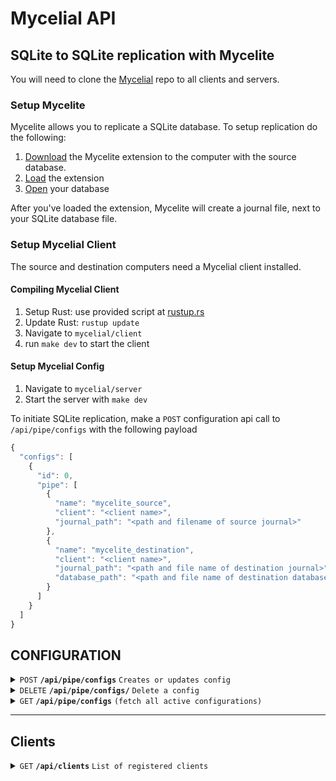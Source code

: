 # Mycelial API

## SQLite to SQLite replication with Mycelite

You will need to clone the [Mycelial](https://github.com/mycelial/mycelial) repo
to all clients and servers.

### Setup Mycelite

Mycelite allows you to replicate a SQLite database. To setup replication do the 
following:

1. [Download](https://mycelial.com/docs/get-started/quick-start/#download-the-extension) the Mycelite extension to the computer with the source database.
2. [Load](https://mycelial.com/docs/get-started/quick-start/#load-the-extension) the extension
3. [Open](https://mycelial.com/docs/get-started/quick-start/#open-a-new-database-as-a-writer) your database

After you've loaded the extension, Mycelite will create a journal file, next to your SQLite database file.

### Setup Mycelial Client

The source and destination computers need a Mycelial client installed.

#### Compiling Mycelial Client

1. Setup Rust: use provided script at [rustup.rs](https://rustup.rs)
2. Update Rust: `rustup update`
3. Navigate to `mycelial/client`
4. run `make dev` to start the client

#### Setup Mycelial Config

1. Navigate to `mycelial/server`
2. Start the server with `make dev`

To initiate SQLite replication, make a `POST` configuration api call to
`/api/pipe/configs` with the following payload

```js
{
  "configs": [
    {
      "id": 0,
      "pipe": [
        {
          "name": "mycelite_source",
          "client": "<client name>",
          "journal_path": "<path and filename of source journal>"
        },
        {
          "name": "mycelite_destination",
          "client": "<client name>",
          "journal_path": "<path and file name of destination journal>",
          "database_path": "<path and file name of destination database>"
        }
      ]
    }
  ]
}
```


## CONFIGURATION 

<details>
  <summary><code>POST</code> <code><b>/api/pipe/configs</b></code> <code>Creates or updates config</code></summary>

### Headers
> | name      |  type     | data type               | description                                                          |
> |-----------|-----------|-------------------------|-----------------------------------------------------------------------|
> | Authorization|  required | string               | Base64 encoded token  |

### Parameters

> | name      |  type     | data type               | description                                                           |
> |-----------|-----------|-------------------------|-----------------------------------------------------------------------|
> | None      |  required | object/payload (JSON)   | N/A  |

#### Payloads

<details>
  <summary>Mycelite Source and Destination</summary>

  ```js
{
  "configs": [
    {
      "id": 0,
      "pipe": [
        {
          "name": "mycelite_source",
          "client": "<client name>",
          "journal_path": "<path and name of mycelite journal>"
        },
        {
          "name": "mycelite_destination",
          "client": "<client name>",
          "journal_path": "<path and name of journal>",
          "database_path": "<path and name of database>"
        }
      ]
    }
  ]
}
  ```

</details>

<details>
  <summary>SQLite Source</summary>

```js
{
  "configs": [
    {
      "id": 0,
      "pipe": [
        {
          "name": "sqlite_source",
          "client": "<client_name>",
          "path": "<path_to_sqlite>",
          "tables": "<tables>"
        },
        {
          "name": "mycelial_net_destination",
          "endpoint": "http://<server>:8080/ingestion",
          "topic": "<unique_topic_id>"
        }
      ]
    }
  ]
}
```

</details>

<details>
  <summary>SQLite Destination</summary>

```js
{
  "configs": [
    {
      "id": 0,
      "pipe": [
        {
          "name": "mycelial_net_source",
          "endpoint": "http://<server>:8080/ingestion",
          "topic": "<matching_topic_id>"
        },
        {
          "name": "sqlite_destination",
          "path": "<path_to_sqlite>",
          "client": "<client_name>"
        }
      ]
    }
  ]
}
```

</details>

<details>
  <summary>Mycelite Source and Destination</summary>

```js
{
  "configs": [
    {
      "id": 0,
      "pipe": [
        {
          "name": "mycelite_source",
          "client": "<client name>",
          "journal_path": "<path to mycelite journal>"
        },
        {
          "name": "mycelite_destination",
          "client": "<client name>",
          "journal_path": "<path to mycelite journal>",
          "database_path": "<path to sqlite database>"
        }
      ]
    }
  ]
}
```

</details>

<details>
  <summary>Snowflake Source and Destination</summary>

```js
{
  "configs": [
    {
      "id": 0,
      "pipe": [
        {
          "name": "snowflake_source",
          "username": "<snowflake account name>",
          "password": "<snowflake account password",
          "role": "<snowflake role>",
          "account_identifier": "<snowflake account identifier>",
          "warehouse": "<warehouse name>",
          "database": "<database name>",
          "schema": "<database schema>",
          "query": "<sql query>",
          "client": "<client name>"
        },
        {
          "name": "snowflake_destination",
          "username": "<snowflake account name>",
          "password": "<snowflake account password>",
          "role": "<snowflake role>",
          "account_identifier": "<snowflake account identifier>",
          "warehouse": "<warehouse name>",
          "database": "<database name>",
          "schema": "<database schema>",
          "table": "<destination table name>"
        }
      ]
    }
  ]
}
```

</details>

### Responses

> | http code     | content-type                      | response                                                            |
> |---------------|-----------------------------------|---------------------------------------------------------------------|
> | `200`         | `application/json`                | `Configuration created successfully`                                |
> | `400`         | `text/plain;charset=UTF-8`                |                             |

### Example cURL

> ```bash
>  curl -X POST 'http://<server>:8080/api/pipe/configs' -H 'Authorization: Basic <base 64 token:>' --data @post.json'
> ```

</details>

<details>
  <summary><code>DELETE</code> <code><b>/api/pipe/configs/<config id></b></config></code> <code>Delete a config</code></summary>

### Parameters

> None

### Responses

> | http code     | content-type                      | response                                                            |
> |---------------|-----------------------------------|---------------------------------------------------------------------|
> | `200`         | `text/plain;charset=UTF-8`        |                                 |

##### Example cURL

> ```bash
>  curl 'http://localhost:8080/api/pipe/configs/<id>' -X 'DELETE' -H 'Authorization: Basic <base 64 token:>' \
> ```

</details>

<details>
 <summary><code>GET</code> <code><b>/api/pipe/configs</b></code> <code>(fetch all active configurations)</code></summary>

##### Parameters

> None

##### Responses

> | http code     | content-type                      | response                                                            |
> |---------------|-----------------------------------|---------------------------------------------------------------------|
> | `200`         | `application/json`        | active configurations

##### Example cURL

> ```bash
>  curl 'http://<server>:8080/api/pipe/configs' -H 'Authorization: Basic <base 64 token:>'
> ```

</details>

------------------------------------------------------------------------------------------

## Clients

<details>
  <summary><code>GET</code> <code><b>/api/clients</b></code> <code>List of registered clients</code></summary>

### Headers
> | name      |  type     | data type               | description                                                          |
> |-----------|-----------|-------------------------|-----------------------------------------------------------------------|
> | Authorization|  required | string               | Base64 encoded token  |

### Parameters

> None

### Responses

> | http code     | content-type                      | response                                                            |
> |---------------|-----------------------------------|---------------------------------------------------------------------|
> | `200`         | `application/json`                | JSON                                |


<details>
  <summary>Response Example</summary>

> ```js
> {
>   "clients": [
>     {
>       "id": "client 1"
>     },
>     {
>       "id": "client 2"
>     }
>  ]
> }
> ```

</details>

### Example cURL

> ```bash
>  curl 'http://<server>:8080/api/clients' -H 'Authorization: Basic <base 64 token:>'
> ```

</details>


